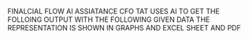FINALCIAL FLOW AI ASSIATANCE
CFO TAT USES AI TO GET THE FOLLOING OUTPUT WITH THE FOLLOWING GIVEN DATA
THE REPRESENTATION IS SHOWN IN GRAPHS AND EXCEL SHEET AND PDF
